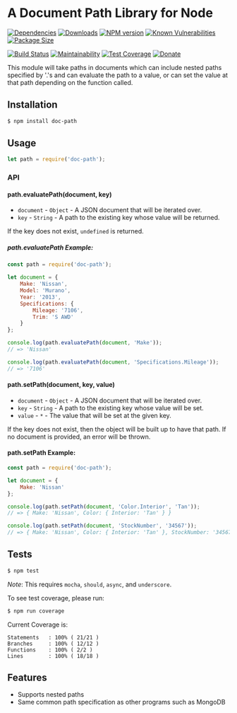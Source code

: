 # A Document Path Library for Node

[![Dependencies](https://img.shields.io/david/mrodrig/doc-path.svg?style=flat-square)](https://www.npmjs.org/package/doc-path)
[![Downloads](http://img.shields.io/npm/dm/doc-path.svg)](https://www.npmjs.org/package/doc-path)
[![NPM version](https://img.shields.io/npm/v/doc-path.svg)](https://www.npmjs.org/package/doc-path)
[![Known Vulnerabilities](https://snyk.io/test/npm/doc-path/badge.svg)](https://snyk.io/test/npm/doc-path)
[![Package Size](https://img.shields.io/bundlephobia/min/doc-path.svg)](https://www.npmjs.org/package/doc-path)

[![Build Status](https://travis-ci.org/mrodrig/doc-path.svg?branch=master)](https://travis-ci.org/mrodrig/doc-path)
[![Maintainability](https://api.codeclimate.com/v1/badges/8c0cc3699d054fb77abe/maintainability)](https://codeclimate.com/github/mrodrig/json-2-csv/maintainability)
[![Test Coverage](https://api.codeclimate.com/v1/badges/8c0cc3699d054fb77abe/test_coverage)](https://codeclimate.com/github/mrodrig/json-2-csv/test_coverage)
[![Donate](https://img.shields.io/badge/Donate-PayPal-green.svg)](https://www.paypal.com/cgi-bin/webscr?cmd=_donations&business=rodrigues.mi%40husky.neu.edu&item_name=Open+Source+Software+Development+-+Node+Modules&currency_code=USD&source=url)

This module will take paths in documents which can include nested paths specified by '.'s and can evaluate the path
to a value, or can set the value at that path depending on the function called.

## Installation

```bash
$ npm install doc-path
```

## Usage

```javascript
let path = require('doc-path');
```

### API

#### path.evaluatePath(document, key)

* `document` - `Object` - A JSON document that will be iterated over.
* `key` - `String` - A path to the existing key whose value will be returned.

If the key does not exist, `undefined` is returned.

##### path.evaluatePath Example:

```javascript
const path = require('doc-path');

let document = {
    Make: 'Nissan',
    Model: 'Murano',
    Year: '2013',
    Specifications: {
        Mileage: '7106',
        Trim: 'S AWD'
    }
};

console.log(path.evaluatePath(document, 'Make'));
// => 'Nissan'

console.log(path.evaluatePath(document, 'Specifications.Mileage'));
// => '7106'
```

#### path.setPath(document, key, value)

* `document` - `Object` - A JSON document that will be iterated over.
* `key` - `String` - A path to the existing key whose value will be set.
* `value` - `*` - The value that will be set at the given key.

If the key does not exist, then the object will be built up to have that path.
If no document is provided, an error will be thrown.

#### path.setPath Example:

 ```javascript
 const path = require('doc-path');

 let document = {
     Make: 'Nissan'
 };

 console.log(path.setPath(document, 'Color.Interior', 'Tan'));
 // => { Make: 'Nissan', Color: { Interior: 'Tan' } }

 console.log(path.setPath(document, 'StockNumber', '34567'));
 // => { Make: 'Nissan', Color: { Interior: 'Tan' }, StockNumber: '34567' }
 ```

## Tests

```bash
$ npm test
```

_Note_: This requires `mocha`, `should`, `async`, and `underscore`.

To see test coverage, please run:
```bash
$ npm run coverage
```

Current Coverage is:
```
Statements   : 100% ( 21/21 )
Branches     : 100% ( 12/12 )
Functions    : 100% ( 2/2 )
Lines        : 100% ( 18/18 )
```

## Features

- Supports nested paths
- Same common path specification as other programs such as MongoDB